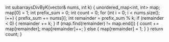  int subarraysDivByK(vector<int>& nums, int k) {
        unordered_map<int, int> map;
        map[0] = 1;
        int prefix_sum = 0;
        int count = 0;
        for (int i = 0; i < nums.size(); i++) {
            prefix_sum += nums[i];
            int remainder = prefix_sum % k;
            if (remainder < 0) {
                remainder += k;
            }
            if (map.find(remainder) != map.end()) {
                count += map[remainder];
                map[remainder]++;
            } else {
                map[remainder] = 1;
            }
        }
        return count;
    }
